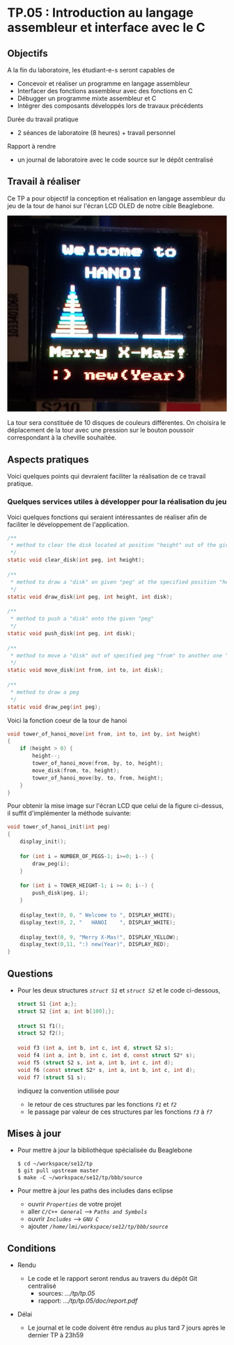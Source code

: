 # TP.05 : Introduction au langage assembleur et interface avec le C

## Objectifs

A la fin du laboratoire, les étudiant-e-s seront capables de

* Concevoir et réaliser un programme en langage assembleur
* Interfacer des fonctions assembleur avec des fonctions en C
* Débugger un programme mixte assembleur et C
* Intégrer des composants développés lors de travaux précédents

Durée du travail pratique

* 2 séances de laboratoire (8 heures) + travail personnel

Rapport à rendre

* un journal de laboratoire avec le code source sur le dépôt centralisé

## Travail à réaliser

Ce TP a pour objectif la conception et réalisation en langage assembleur
du jeu de la tour de hanoi sur l'écran LCD OLED de notre cible Beaglebone.

![game](img/game.png)

La tour sera constituée de 10 disques de couleurs différentes. On choisira
le déplacement de la tour avec une pression sur le bouton poussoir
correspondant à la cheville souhaitée.


## Aspects pratiques

Voici quelques points qui devraient faciliter la réalisation de ce
travail pratique.

### Quelques services utiles à développer pour la réalisation du jeu

Voici quelques fonctions qui seraient intéressantes de réaliser afin de
faciliter le développement de l'application.

```c
/**
 * method to clear the disk located at position "height" out of the given "peg"
 */
static void clear_disk(int peg, int height);

/**
 * method to draw a "disk" on given "peg" at the specified position "height"
 */
static void draw_disk(int peg, int height, int disk);

/**
 * method to push a "disk" onto the given "peg"
 */
static void push_disk(int peg, int disk);

/**
 * method to move a "disk" out of specified peg "from" to another one "to"
 */
static void move_disk(int from, int to, int disk);

/**
 * method to draw a peg
 */
static void draw_peg(int peg);
```

Voici la fonction coeur de la tour de hanoi

```c
void tower_of_hanoi_move(int from, int to, int by, int height)
{
	if (height > 0) {
		height--;
		tower_of_hanoi_move(from, by, to, height);
		move_disk(from, to, height);
		tower_of_hanoi_move(by, to, from, height);
	}
}
```

Pour obtenir la mise image sur l'écran LCD que celui de la figure ci-dessus, il suffit d'implémenter la méthode suivante:

```c
void tower_of_hanoi_init(int peg)
{
	display_init();

	for (int i = NUMBER_OF_PEGS-1; i>=0; i--) {
		draw_peg(i);
	}

	for (int i = TOWER_HEIGHT-1; i >= 0; i--) {
		push_disk(peg, i);
	}

	display_text(0, 0, " Welcome to ", DISPLAY_WHITE);
	display_text(0, 2, "   HANOI    ", DISPLAY_WHITE);

	display_text(0, 9, "Merry X-Mas!", DISPLAY_YELLOW);
	display_text(0,11, ":) new(Year)", DISPLAY_RED);
}
```

## Questions

* Pour les deux structures _`struct S1`_ et _`struct S2`_ et le code ci-dessous,

	```c
	struct S1 {int a;};
	struct S2 {int a; int b[100];};

	struct S1 f1();
	struct S2 f2();

	void f3 (int a, int b, int c, int d, struct S2 s);
	void f4 (int a, int b, int c, int d, const struct S2* s);
	void f5 (struct S2 s, int a, int b, int c, int d);
	void f6 (const struct S2* s, int a, int b, int c, int d);
	void f7 (struct S1 s);
	```

  indiquez la convention utilisée pour

  * le retour de ces structures par les fonctions _`f1`_ et _`f2`_
  * le passage par valeur de ces structures par les fonctions _`f3`_ à _`f7`_


## Mises à jour

* Pour mettre à jour la bibliothèque spécialisée du Beaglebone

    ```
    $ cd ~/workspace/se12/tp
    $ git pull upstream master
    $ make -C ~/workspace/se12/tp/bbb/source
    ```

* Pour mettre à jour les paths des includes dans eclipse
  * ouvrir _`Properties`_ de votre projet
  * aller   _`C/C++ General`_  --> _`Paths and Symbols`_
  * ouvrir _`Includes`_ --> _`GNU C`_
  * ajouter _`/home/lmi/workspace/se12/tp/bbb/source`_

## Conditions

* Rendu
  * Le code et le rapport seront rendus au travers du dépôt Git centralisé
    * sources: _.../tp/tp.05_
    * rapport: _.../tp/tp.05/doc/report.pdf_

* Délai
  * Le journal et le code doivent être rendus au plus tard 7 jours après
    le dernier TP à 23h59
